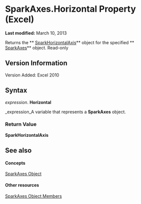 
# SparkAxes.Horizontal Property (Excel)

 **Last modified:** March 10, 2013

Returns the  ** [SparkHorizontalAxis](2926cb18-c3a2-6a09-16da-ccec15c7f391.md)** object for the specified ** [SparkAxes](bcd36a3c-772e-3317-b22e-27447ce23e5b.md)** object. Read-only

## Version Information

Version Added: Excel 2010 


## Syntax

 _expression_. **Horizontal**

 _expression_A variable that represents a  **SparkAxes** object.


### Return Value

 **SparkHorizontalAxis**


## See also


#### Concepts


 [SparkAxes Object](bcd36a3c-772e-3317-b22e-27447ce23e5b.md)
#### Other resources


 [SparkAxes Object Members](0b900e96-187c-04ff-e78b-d664c322c2c5.md)
